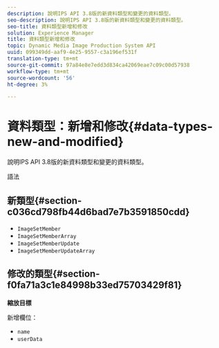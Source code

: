 ```yaml
---
description: 說明IPS API 3.8版的新資料類型和變更的資料類型。
seo-description: 說明IPS API 3.8版的新資料類型和變更的資料類型。
seo-title: 資料類型新增和修改
solution: Experience Manager
title: 資料類型新增和修改
topic: Dynamic Media Image Production System API
uuid: 099349dd-aaf9-4e25-9557-c3a196ef531f
translation-type: tm+mt
source-git-commit: 97a84e8e7edd3d834ca42069eae7c09c00d57938
workflow-type: tm+mt
source-wordcount: '56'
ht-degree: 3%

---
```



# 資料類型：新增和修改{#data-types-new-and-modified}

說明IPS API 3.8版的新資料類型和變更的資料類型。

語法

## 新類型{#section-c036cd798fb44d6bad7e7b3591850cdd}

* `ImageSetMember`
* `ImageSetMemberArray`
* `ImageSetMemberUpdate`
* `ImageSetMemberUpdateArray`

## 修改的類型{#section-f0fa71a3c1e84998b33ed75703429f81}

**縮放目標**

新增欄位：

* `name`
* `userData`

